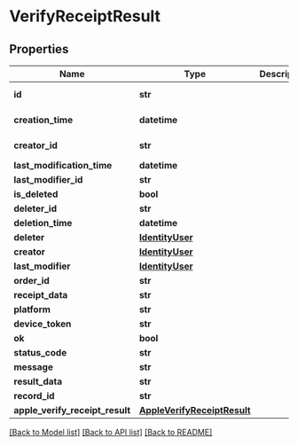 # VerifyReceiptResult


## Properties
Name | Type | Description | Notes
------------ | ------------- | ------------- | -------------
**id** | **str** |  | [optional] [readonly] 
**creation_time** | **datetime** |  | [optional] [readonly] 
**creator_id** | **str** |  | [optional] [readonly] 
**last_modification_time** | **datetime** |  | [optional] 
**last_modifier_id** | **str** |  | [optional] 
**is_deleted** | **bool** |  | [optional] 
**deleter_id** | **str** |  | [optional] 
**deletion_time** | **datetime** |  | [optional] 
**deleter** | [**IdentityUser**](IdentityUser.md) |  | [optional] 
**creator** | [**IdentityUser**](IdentityUser.md) |  | [optional] 
**last_modifier** | [**IdentityUser**](IdentityUser.md) |  | [optional] 
**order_id** | **str** |  | [optional] 
**receipt_data** | **str** |  | [optional] 
**platform** | **str** |  | [optional] 
**device_token** | **str** |  | [optional] 
**ok** | **bool** |  | [optional] 
**status_code** | **str** |  | [optional] 
**message** | **str** |  | [optional] 
**result_data** | **str** |  | [optional] 
**record_id** | **str** |  | [optional] 
**apple_verify_receipt_result** | [**AppleVerifyReceiptResult**](AppleVerifyReceiptResult.md) |  | [optional] 

[[Back to Model list]](../README.md#documentation-for-models) [[Back to API list]](../README.md#documentation-for-api-endpoints) [[Back to README]](../README.md)


